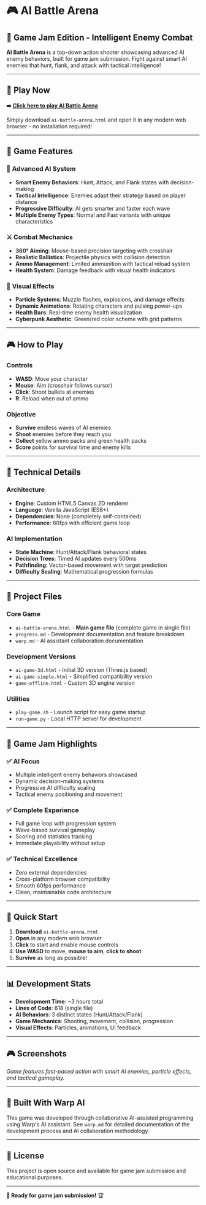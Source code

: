 # 🎮 AI Battle Arena

## 🤖 Game Jam Edition - Intelligent Enemy Combat

**AI Battle Arena** is a top-down action shooter showcasing advanced AI enemy behaviors, built for game jam submission. Fight against smart AI enemies that hunt, flank, and attack with tactical intelligence!

---

## 🚀 **Play Now**

**➡️ [Click here to play AI Battle Arena](ai-battle-arena.html)**

Simply download `ai-battle-arena.html` and open it in any modern web browser - no installation required!

---

## 🎯 **Game Features**

### 🤖 **Advanced AI System**
- **Smart Enemy Behaviors**: Hunt, Attack, and Flank states with decision-making
- **Tactical Intelligence**: Enemies adapt their strategy based on player distance
- **Progressive Difficulty**: AI gets smarter and faster each wave
- **Multiple Enemy Types**: Normal and Fast variants with unique characteristics

### ⚔️ **Combat Mechanics**
- **360° Aiming**: Mouse-based precision targeting with crosshair
- **Realistic Ballistics**: Projectile physics with collision detection
- **Ammo Management**: Limited ammunition with tactical reload system
- **Health System**: Damage feedback with visual health indicators

### 🎨 **Visual Effects**
- **Particle Systems**: Muzzle flashes, explosions, and damage effects
- **Dynamic Animations**: Rotating characters and pulsing power-ups
- **Health Bars**: Real-time enemy health visualization
- **Cyberpunk Aesthetic**: Green/red color scheme with grid patterns

---

## 🎮 **How to Play**

### Controls
- **WASD**: Move your character
- **Mouse**: Aim (crosshair follows cursor)
- **Click**: Shoot bullets at enemies
- **R**: Reload when out of ammo

### Objective
- **Survive** endless waves of AI enemies
- **Shoot** enemies before they reach you
- **Collect** yellow ammo packs and green health packs
- **Score** points for survival time and enemy kills

---

## 🔧 **Technical Details**

### Architecture
- **Engine**: Custom HTML5 Canvas 2D renderer
- **Language**: Vanilla JavaScript (ES6+)
- **Dependencies**: None (completely self-contained)
- **Performance**: 60fps with efficient game loop

### AI Implementation
- **State Machine**: Hunt/Attack/Flank behavioral states
- **Decision Trees**: Timed AI updates every 500ms
- **Pathfinding**: Vector-based movement with target prediction
- **Difficulty Scaling**: Mathematical progression formulas

---

## 📁 **Project Files**

### Core Game
- `ai-battle-arena.html` - **Main game file** (complete game in single file)
- `progress.md` - Development documentation and feature breakdown
- `warp.md` - AI assistant collaboration documentation

### Development Versions
- `ai-game-3d.html` - Initial 3D version (Three.js based)
- `ai-game-simple.html` - Simplified compatibility version
- `game-offline.html` - Custom 3D engine version

### Utilities
- `play-game.sh` - Launch script for easy game startup
- `run-game.py` - Local HTTP server for development

---

## 🎯 **Game Jam Highlights**

### ✅ **AI Focus**
- Multiple intelligent enemy behaviors showcased
- Dynamic decision-making systems
- Progressive AI difficulty scaling
- Tactical enemy positioning and movement

### ✅ **Complete Experience**
- Full game loop with progression system
- Wave-based survival gameplay
- Scoring and statistics tracking
- Immediate playability without setup

### ✅ **Technical Excellence**
- Zero external dependencies
- Cross-platform browser compatibility
- Smooth 60fps performance
- Clean, maintainable code architecture

---

## 🚀 **Quick Start**

1. **Download** `ai-battle-arena.html`
2. **Open** in any modern web browser
3. **Click** to start and enable mouse controls
4. **Use WASD** to move, **mouse to aim**, **click to shoot**
5. **Survive** as long as possible!

---

## 📊 **Development Stats**

- **Development Time**: ~3 hours total
- **Lines of Code**: 618 (single file)
- **AI Behaviors**: 3 distinct states (Hunt/Attack/Flank)
- **Game Mechanics**: Shooting, movement, collision, progression
- **Visual Effects**: Particles, animations, UI feedback

---

## 🎮 **Screenshots**

*Game features fast-paced action with smart AI enemies, particle effects, and tactical gameplay.*

---

## 🤝 **Built With Warp AI**

This game was developed through collaborative AI-assisted programming using Warp's AI assistant. See `warp.md` for detailed documentation of the development process and AI collaboration methodology.

---

## 📄 **License**

This project is open source and available for game jam submission and educational purposes.

---

**🎯 Ready for game jam submission!** 🏆